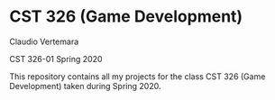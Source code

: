 # CST 326 (Game Development)

Claudio Vertemara

CST 326-01 Spring 2020

This repository contains all my projects for the class CST 326 (Game Development) taken during Spring 2020.
